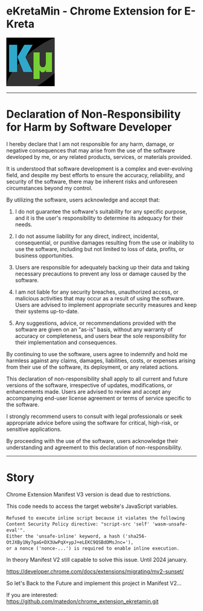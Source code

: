 # eKretaMin - Chrome Extension for E-Kreta
![Logo (icon)](logo/logo-128.png?raw=true "Logo (icon)")

***

# Declaration of Non-Responsibility for Harm by Software Developer

I hereby declare that I am not responsible for any harm, damage, or negative consequences that may arise from the use of the software developed by me, or any related products, services, or materials provided.

It is understood that software development is a complex and ever-evolving field, and despite my best efforts to ensure the accuracy, reliability, and security of the software, there may be inherent risks and unforeseen circumstances beyond my control.

By utilizing the software, users acknowledge and accept that:

1. I do not guarantee the software's suitability for any specific purpose, and it is the user's responsibility to determine its adequacy for their needs.

2. I do not assume liability for any direct, indirect, incidental, consequential, or punitive damages resulting from the use or inability to use the software, including but not limited to loss of data, profits, or business opportunities.

3. Users are responsible for adequately backing up their data and taking necessary precautions to prevent any loss or damage caused by the software.

4. I am not liable for any security breaches, unauthorized access, or malicious activities that may occur as a result of using the software. Users are advised to implement appropriate security measures and keep their systems up-to-date.

5. Any suggestions, advice, or recommendations provided with the software are given on an "as-is" basis, without any warranty of accuracy or completeness, and users bear the sole responsibility for their implementation and consequences.

By continuing to use the software, users agree to indemnify and hold me harmless against any claims, damages, liabilities, costs, or expenses arising from their use of the software, its deployment, or any related actions.

This declaration of non-responsibility shall apply to all current and future versions of the software, irrespective of updates, modifications, or enhancements made. Users are advised to review and accept any accompanying end-user license agreement or terms of service specific to the software.

I strongly recommend users to consult with legal professionals or seek appropriate advice before using the software for critical, high-risk, or sensitive applications.

By proceeding with the use of the software, users acknowledge their understanding and agreement to this declaration of non-responsibility.

***
# Story

Chrome Extension Manifest V3 version is dead due to restrictions.

This code needs to access the target website's JavaScript variables.
```
Refused to execute inline script because it violates the following Content Security Policy directive: "script-src 'self' 'wasm-unsafe-eval'".
Either the 'unsafe-inline' keyword, a hash ('sha256-OtJXBy1Ny7gaG+DX3UwPqX+ypJ+eLEKC9QSBdOMsJnc='),
or a nonce ('nonce-...') is required to enable inline execution.
```
In theory Manifest V2 still capable to solve this issue. Until 2024 january.

https://developer.chrome.com/docs/extensions/migrating/mv2-sunset/

So let's Back to the Future and implement this project in Manifest V2...

If you are interested: https://github.com/matedon/chrome_extension_ekretamin.git